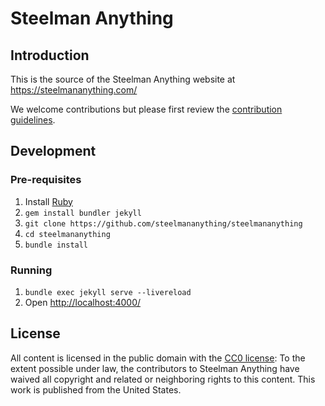 # Steelman Anything

## Introduction

This is the source of the Steelman Anything website at <https://steelmananything.com/>

We welcome contributions but please first review the [contribution guidelines](CONTRIBUTING.md).

## Development

### Pre-requisites

1. Install [Ruby](https://www.ruby-lang.org/)
2. `gem install bundler jekyll`
3. `git clone https://github.com/steelmananything/steelmananything`
4. `cd steelmananything`
5. `bundle install`

### Running

1. `bundle exec jekyll serve --livereload`
2. Open <http://localhost:4000/>

## License

All content is licensed in the public domain with the [CC0 license](LICENSE.txt): To the extent possible under law, the contributors to Steelman Anything have waived all copyright and related or neighboring rights to this content. This work is published from the United States.
